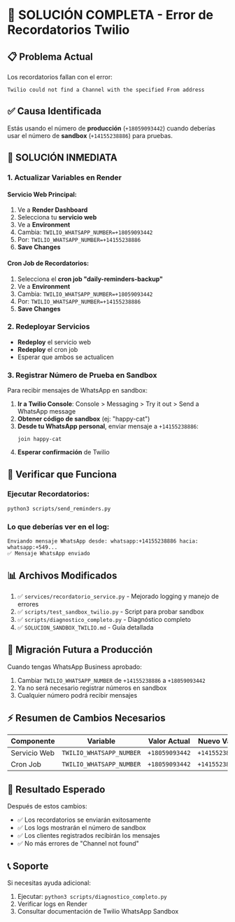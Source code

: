 # 🎯 SOLUCIÓN COMPLETA - Error de Recordatorios Twilio

## 📋 Problema Actual
Los recordatorios fallan con el error:
```
Twilio could not find a Channel with the specified From address
```

## ✅ Causa Identificada
Estás usando el número de **producción** (`+18059093442`) cuando deberías usar el número de **sandbox** (`+14155238886`) para pruebas.

## 🚀 SOLUCIÓN INMEDIATA

### 1. Actualizar Variables en Render

#### Servicio Web Principal:
1. Ve a **Render Dashboard**
2. Selecciona tu **servicio web**
3. Ve a **Environment**
4. Cambia: `TWILIO_WHATSAPP_NUMBER=+18059093442`
5. Por: `TWILIO_WHATSAPP_NUMBER=+14155238886`
6. **Save Changes**

#### Cron Job de Recordatorios:
1. Selecciona el **cron job "daily-reminders-backup"**
2. Ve a **Environment**
3. Cambia: `TWILIO_WHATSAPP_NUMBER=+18059093442`
4. Por: `TWILIO_WHATSAPP_NUMBER=+14155238886`
5. **Save Changes**

### 2. Redeployar Servicios
- **Redeploy** el servicio web
- **Redeploy** el cron job
- Esperar que ambos se actualicen

### 3. Registrar Número de Prueba en Sandbox

Para recibir mensajes de WhatsApp en sandbox:

1. **Ir a Twilio Console**: Console > Messaging > Try it out > Send a WhatsApp message
2. **Obtener código de sandbox** (ej: "happy-cat")
3. **Desde tu WhatsApp personal**, enviar mensaje a `+14155238886`:
   ```
   join happy-cat
   ```
4. **Esperar confirmación** de Twilio

## 🧪 Verificar que Funciona

### Ejecutar Recordatorios:
```bash
python3 scripts/send_reminders.py
```

### Lo que deberías ver en el log:
```
Enviando mensaje WhatsApp desde: whatsapp:+14155238886 hacia: whatsapp:+549...
✅ Mensaje WhatsApp enviado
```

## 📊 Archivos Modificados

1. ✅ `services/recordatorio_service.py` - Mejorado logging y manejo de errores
2. ✅ `scripts/test_sandbox_twilio.py` - Script para probar sandbox
3. ✅ `scripts/diagnostico_completo.py` - Diagnóstico completo
4. ✅ `SOLUCION_SANDBOX_TWILIO.md` - Guía detallada

## 🔄 Migración Futura a Producción

Cuando tengas WhatsApp Business aprobado:

1. Cambiar `TWILIO_WHATSAPP_NUMBER` de `+14155238886` a `+18059093442`
2. Ya no será necesario registrar números en sandbox
3. Cualquier número podrá recibir mensajes

## ⚡ Resumen de Cambios Necesarios

| Componente | Variable | Valor Actual | Nuevo Valor |
|------------|----------|--------------|-------------|
| Servicio Web | `TWILIO_WHATSAPP_NUMBER` | `+18059093442` | `+14155238886` |
| Cron Job | `TWILIO_WHATSAPP_NUMBER` | `+18059093442` | `+14155238886` |

## 🎉 Resultado Esperado

Después de estos cambios:
- ✅ Los recordatorios se enviarán exitosamente
- ✅ Los logs mostrarán el número de sandbox
- ✅ Los clientes registrados recibirán los mensajes
- ✅ No más errores de "Channel not found"

## 📞 Soporte

Si necesitas ayuda adicional:
1. Ejecutar: `python3 scripts/diagnostico_completo.py`
2. Verificar logs en Render
3. Consultar documentación de Twilio WhatsApp Sandbox
